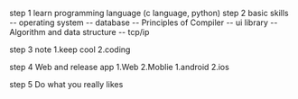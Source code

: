 step 1 learn programming language (c language, python)
step 2 basic skills
  --     operating system
  --     database
  --     Principles of Compiler
  --     ui library
  --     Algorithm and data structure
  --     tcp/ip

step 3 note
  1.keep cool
  2.coding

step 4 Web and release app
  1.Web
  2.Moblie
    1.android
    2.ios

step 5 Do what you really likes
